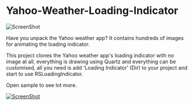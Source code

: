 Yahoo-Weather-Loading-Indicator
===============================

![ScreenShot](https://s3.amazonaws.com/cocoacontrols_production/uploads/control_image/image/1782/iOS_Simulator_Screen_shot_Sep_5__2013_3.53.52_PM.png)

Have you unpack the Yahoo weather app? It contains hundreds of images for animating the loading indicator.

This project clones the Yahoo weather app's loading indicator with no image at all, everything is drawing using Quartz and everything can be customised, all you need is add 'Loading Indicator' (Dir) to your project and start to use RSLoadingIndicator.

Open sample to see lot more.

[![ScreenShot](https://raw.github.com/GabLeRoux/WebMole/master/ressources/WebMole_Youtube_Video.png)](http://v.youku.com/v_show/id_XNTc4MDQ5MzEy.html)

